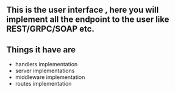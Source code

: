 ## This is the user interface , here you will implement all the endpoint to the user like REST/GRPC/SOAP etc.

## Things it have are 
- handlers implementation
- server implementations
- middleware implementation
- routes implementation